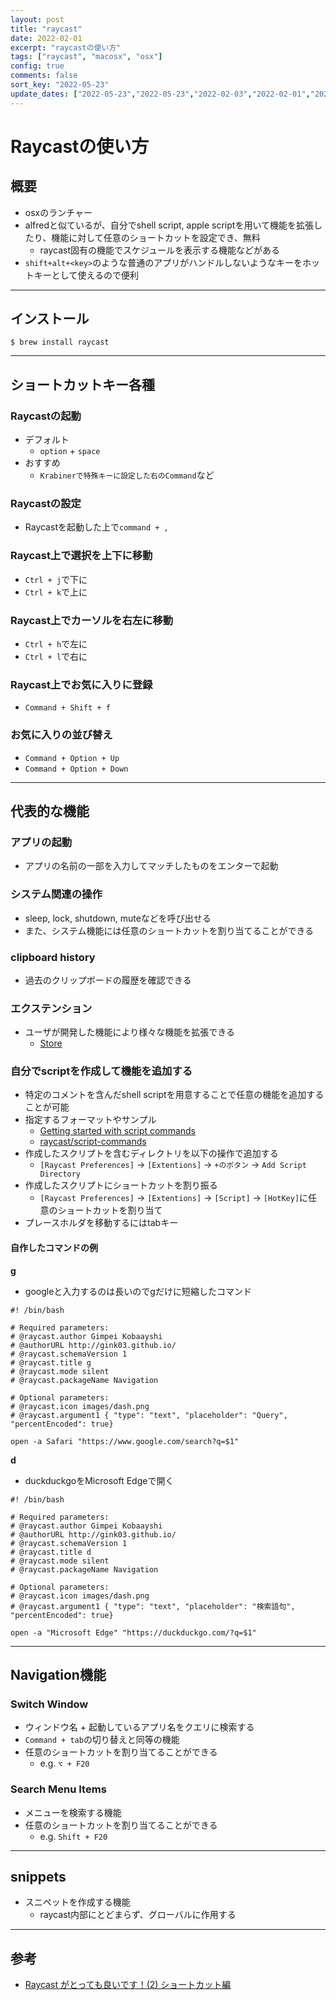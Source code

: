 ```yaml
---
layout: post
title: "raycast"
date: 2022-02-01
excerpt: "raycastの使い方"
tags: ["raycast", "macosx", "osx"]
config: true
comments: false
sort_key: "2022-05-23"
update_dates: ["2022-05-23","2022-05-23","2022-02-03","2022-02-01","2022-02-01"]
---
```


# Raycastの使い方

## 概要
 - osxのランチャー
 - alfredと似ているが、自分でshell script, apple scriptを用いて機能を拡張したり、機能に対して任意のショートカットを設定でき、無料
   - raycast固有の機能でスケジュールを表示する機能などがある
 - `shift+alt+<key>`のような普通のアプリがハンドルしないようなキーをホットキーとして使えるので便利

---

## インストール

```console
$ brew install raycast
```

---

## ショートカットキー各種

### Raycastの起動
 - デフォルト
   - `option` + `space`
 - おすすめ
   - `Krabinerで特殊キーに設定した右のCommand`など

### Raycastの設定
 - Raycastを起動した上で`command + ,`

### Raycast上で選択を上下に移動
 - `Ctrl + j`で下に
 - `Ctrl + k`で上に

### Raycast上でカーソルを右左に移動
 - `Ctrl + h`で左に
 - `Ctrl + l`で右に

### Raycast上でお気に入りに登録
 - `Command + Shift + f`

### お気に入りの並び替え
 - `Command + Option + Up`
 - `Command + Option + Down`

---

## 代表的な機能

### アプリの起動
 - アプリの名前の一部を入力してマッチしたものをエンターで起動

### システム関連の操作
 - sleep, lock, shutdown, muteなどを呼び出せる
 - また、システム機能には任意のショートカットを割り当てることができる

### clipboard history
 - 過去のクリップボードの履歴を確認できる

### エクステンション
 - ユーザが開発した機能により様々な機能を拡張できる
   - [Store](https://www.raycast.com/store)

### 自分でscriptを作成して機能を追加する
 - 特定のコメントを含んだshell scriptを用意することで任意の機能を追加することが可能
 - 指定するフォーマットやサンプル
   - [Getting started with script commands](https://www.raycast.com/blog/getting-started-with-script-commands/)
   - [raycast/script-commands](https://github.com/raycast/script-commands/tree/master/commands)
 - 作成したスクリプトを含むディレクトリを以下の操作で追加する
   - `[Raycast Preferences]` -> `[Extentions]` -> `+のボタン` -> `Add Script Directory`
 - 作成したスクリプトにショートカットを割り振る
   - `[Raycast Preferences]` -> `[Extentions]` -> `[Script]` -> `[HotKey]`に任意のショートカットを割り当て
 - プレースホルダを移動するにはtabキー

#### 自作したコマンドの例

**g**
 - googleと入力するのは長いのでgだけに短縮したコマンド

```shell
#! /bin/bash

# Required parameters:
# @raycast.author Gimpei Kobaayshi
# @authorURL http://gink03.github.io/
# @raycast.schemaVersion 1
# @raycast.title g
# @raycast.mode silent
# @raycast.packageName Navigation

# Optional parameters:
# @raycast.icon images/dash.png
# @raycast.argument1 { "type": "text", "placeholder": "Query", "percentEncoded": true}

open -a Safari "https://www.google.com/search?q=$1"
```

**d**
 - duckduckgoをMicrosoft Edgeで開く

```shell
#! /bin/bash

# Required parameters:
# @raycast.author Gimpei Kobaayshi
# @authorURL http://gink03.github.io/
# @raycast.schemaVersion 1
# @raycast.title d
# @raycast.mode silent
# @raycast.packageName Navigation

# Optional parameters:
# @raycast.icon images/dash.png
# @raycast.argument1 { "type": "text", "placeholder": "検索語句", "percentEncoded": true}

open -a "Microsoft Edge" "https://duckduckgo.com/?q=$1"
```

---

## Navigation機能

### Switch Window
 - ウィンドウ名 + 起動しているアプリ名をクエリに検索する
 - `Command + tab`の切り替えと同等の機能
 - 任意のショートカットを割り当てることができる
   - e.g. `⌥ + F20`

### Search Menu Items
 - メニューを検索する機能
 - 任意のショートカットを割り当てることができる
   - e.g. `Shift + F20`

---

## snippets
 - スニペットを作成する機能
   - raycast内部にとどまらず、グローバルに作用する

---

## 参考
 - [Raycast がとっても良いです！(2) ショートカット編](https://ylupin.blog.fc2.com/blog-entry-11690.html)

